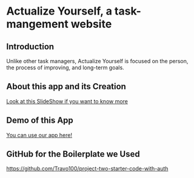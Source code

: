 ﻿# Actualize Yourself, a task-mangement website

## Introduction

Unlike other task managers, Actualize Yourself is focused on the person, the process of improving, and long-term goals.


## About this app and its Creation

[Look at this SlideShow if you want to know more](https://docs.google.com/presentation/d/1e3iIwHryFfxXf5ILpzLuMN0F3iK7SFhL08AH5aXK-rQ/edit#slide=id.p)

## Demo of this App

[You can use our app here!](https://actualize-yourself.herokuapp.com)

## GitHub for the Boilerplate we Used

https://github.com/Travo100/project-two-starter-code-with-auth

